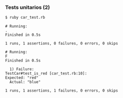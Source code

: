 ### Tests unitarios (2)
```sh
$ ruby car_test.rb
```

```
# Running:
.
Finished in 0.5s

1 runs, 1 assertions, 0 failures, 0 errors, 0 skips
```

```
# Running:
F
Finished in 0.5s

  1) Failure:
TestCar#test_is_red [car_test.rb:10]:
Expected: "red"
  Actual: "blue"

1 runs, 1 assertions, 1 failures, 0 errors, 0 skips
```

